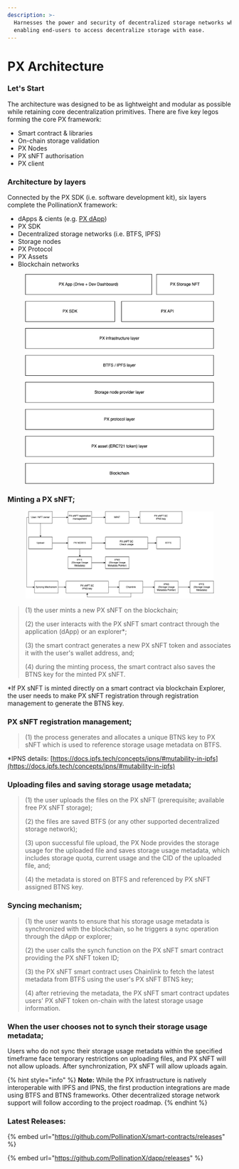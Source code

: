 ```yaml
---
description: >-
  Harnesses the power and security of decentralized storage networks while
  enabling end-users to access decentralize storage with ease.
---
```


# PX Architecture

### Let's Start

The architecture was designed to be as lightweight and modular as possible while retaining core decentralization primitives. There are five key legos forming the core PX framework:

* Smart contract & libraries
* On-chain storage validation
* PX Nodes
* PX sNFT authorisation
* PX client

### Architecture by layers

Connected by the PX SDK (i.e. software development kit), six layers complete the PollinationX framework:

* dApps & cients (e.g. [PX dApp](https://wiki.pollinationx.io/overview/px-dapp))
* PX SDK
* Decentralized storage networks (i.e. BTFS, IPFS)
* Storage nodes
* PX Protocol
* PX Assets&#x20;
* Blockchain networks

<figure><img src="../../.gitbook/assets/Architecture-by-layers.png" alt=""><figcaption></figcaption></figure>

### Minting a PX sNFT;

<figure><img src="../../.gitbook/assets/Architecture-Diagram (1).png" alt=""><figcaption></figcaption></figure>

> (1) the user mints a new PX sNFT on the blockchain;
>
> (2) the user interacts with the PX sNFT smart contract through the application (dApp) or an explorer\*;&#x20;
>
> (3) the smart contract generates a new PX sNFT token and associates it with the user's wallet address, and;&#x20;
>
> (4) during the minting process, the smart contract also saves the BTNS key for the minted PX sNFT.

\*If PX sNFT is minted directly on a smart contract via blockchain Explorer, the user needs to make PX sNFT registration through registration management to generate the BTNS key.

### PX sNFT registration management;

> (1) the process generates and allocates a unique BTNS key to PX sNFT which is used to reference storage usage metadata on BTFS.&#x20;

\*IPNS details: [https://docs.ipfs.tech/concepts/ipns/#mutability-in-ipfs](https://docs.ipfs.tech/concepts/ipns/#mutability-in-ipfs)

### Uploading files and saving storage usage metadata;

> (1) the user uploads the files on the PX sNFT (prerequisite; available free PX sNFT storage);
>
> (2) the files are saved BTFS (or any other supported decentralized storage network);
>
> (3) upon successful file upload, the PX Node provides the storage usage for the uploaded file and saves storage usage metadata, which includes storage quota, current usage and the CID of the uploaded file, and;&#x20;
>
> (4) the metadata is stored on BTFS and referenced by PX sNFT assigned BTNS key.

### Syncing mechanism;

> (1) the user wants to ensure that his storage usage metadata is synchronized with the blockchain, so he triggers a sync operation through the dApp or explorer;
>
> (2) the user calls the synch function on the PX sNFT smart contract providing the PX sNFT token ID;
>
> (3) the PX sNFT smart contract uses Chainlink to fetch the latest metadata from BTFS using the user's PX sNFT BTNS key;&#x20;
>
> (4) after retrieving the metadata, the PX sNFT smart contract updates users' PX sNFT token on-chain with the latest storage usage information.

### When the user chooses not to synch their storage usage metadata;

Users who do not sync their storage usage metadata within the specified timeframe face temporary restrictions on uploading files, and PX sNFT will not allow uploads. After synchronization, PX sNFT will allow uploads again.&#x20;

{% hint style="info" %}
**Note:** While the PX infrastructure is natively interoperable with IPFS and IPNS, the first production integrations are made using BTFS and BTNS frameworks. Other decentralized storage network support will follow according to the project roadmap.
{% endhint %}

### Latest Releases:

{% embed url="https://github.com/PollinationX/smart-contracts/releases" %}

{% embed url="https://github.com/PollinationX/dapp/releases" %}
